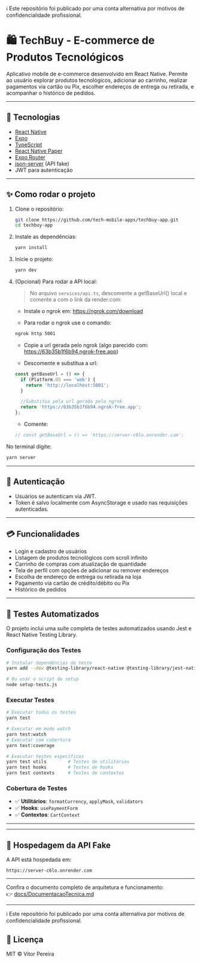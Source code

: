 ℹ️ Este repositório foi publicado por uma conta alternativa por motivos de confidencialidade profissional.

# 🛍️ TechBuy - E-commerce de Produtos Tecnológicos

Aplicativo mobile de e-commerce desenvolvido em React Native. Permite ao usuário explorar produtos tecnológicos, adicionar ao carrinho, realizar pagamentos via cartão ou Pix, escolher endereços de entrega ou retirada, e acompanhar o histórico de pedidos.

---

## 📲 Tecnologias

- [React Native](https://reactnative.dev/)
- [Expo](https://expo.dev/)
- [TypeScript](https://www.typescriptlang.org/)
- [React Native Paper](https://callstack.github.io/react-native-paper/)
- [Expo Router](https://expo.github.io/router/)
- [json-server](https://github.com/typicode/json-server) (API fake)
- JWT para autenticação

---

## ✨ Como rodar o projeto

1. Clone o repositório:

   ```bash
   git clone https://github.com/tech-mobile-apps/techbuy-app.git
   cd techbuy-app
   ```

2. Instale as dependências:

   ```bash
   yarn install
   ```

3. Inicie o projeto:

   ```bash
   yarn dev
   ```

4. (Opcional) Para rodar a API local:

   > No arquivo `services/api.ts`, descomente a getBaseUrl() local e comente a com o link da render.com:
   - Instale o ngrok em: https://ngrok.com/download

   - Para rodar o ngrok use o comando:

   ```bash
   ngrok http 5001
   ```

   - Copie a url gerada pelo ngrok (algo parecido com: https://63b35b1f6b94.ngrok-free.app)

   - Descomente e substitua a url:

   ```ts
   const getBaseUrl = () => {
     if (Platform.OS === 'web') {
       return 'http://localhost:5001';
     }

     //Substitua pela url gerada pelo ngrok
     return 'https://63b35b1f6b94.ngrok-free.app';
   };
   ```

   - Comente:

   ```ts
   // const getBaseUrl = () => 'https://server-c6lo.onrender.com';
   ```

No terminal digite:

```bash
yarn server
```

---

## 🔐 Autenticação

- Usuários se autenticam via JWT.
- Token é salvo localmente com AsyncStorage e usado nas requisições autenticadas.

---

## 💳 Funcionalidades

- Login e cadastro de usuários
- Listagem de produtos tecnológicos com scroll infinito
- Carrinho de compras com atualização de quantidade
- Tela de perfil com opções de adicionar ou remover endereços
- Escolha de endereço de entrega ou retirada na loja
- Pagamento via cartão de crédito/débito ou Pix
- Histórico de pedidos

---

## 🧪 Testes Automatizados

O projeto inclui uma suíte completa de testes automatizados usando Jest e React Native Testing Library.

### Configuração dos Testes

```bash
# Instalar dependências de teste
yarn add --dev @testing-library/react-native @testing-library/jest-native jest jest-expo @types/jest

# Ou usar o script de setup
node setup-tests.js
```

### Executar Testes

```bash
# Executar todos os testes
yarn test

# Executar em modo watch
yarn test:watch
# Executar com cobertura
yarn test:coverage

# Executar testes específicos
yarn test utils        # Testes de utilitários
yarn test hooks        # Testes de hooks
yarn test contexts     # Testes de contextos
```

### Cobertura de Testes

- ✅ **Utilitários**: `formatCurrency`, `applyMask`, `validators`
- ✅ **Hooks**: `usePaymentForm`
- ✅ **Contextos**: `CartContext`

---

---

## 📆 Hospedagem da API Fake

A API está hospedada em:

```
https://server-c6lo.onrender.com
```

---

Confira o documento completo de arquitetura e funcionamento:  
👉 [docs/DocumentacaoTecnica.md](docs/DocumentacaoTecnica.md)

---

ℹ️ Este repositório foi publicado por uma conta alternativa por motivos de confidencialidade profissional.

## 📄 Licença

MIT © Vitor Pereira
